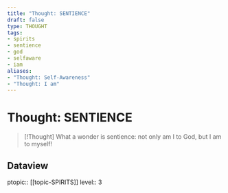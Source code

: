 ```yaml
---
title: "Thought: SENTIENCE"
draft: false
type: THOUGHT
tags:
- spirits
- sentience
- god
- selfaware
- iam
aliases:
- "Thought: Self-Awareness"
- "Thought: I am"
---
```

# Thought: SENTIENCE
> [!Thought]
> What a wonder is sentience: not only am I to God, but I am to myself!

## Dataview
ptopic:: [[topic-SPIRITS]]
level:: 3
